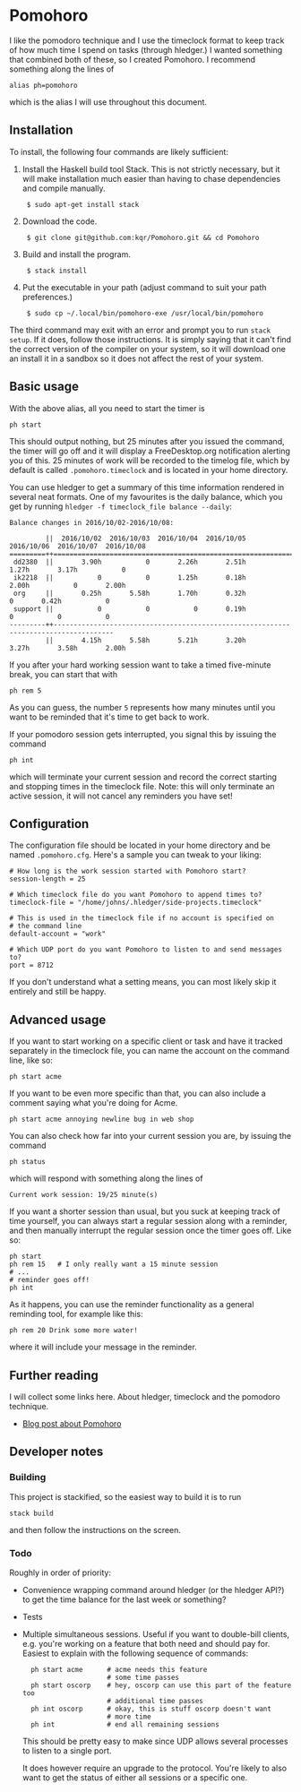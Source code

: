 # Pomohoro

I like the pomodoro technique and I use the timeclock format to keep track of
how much time I spend on tasks (through hledger.) I wanted something that
combined both of these, so I created Pomohoro. I recommend something along
the lines of

    alias ph=pomohoro

which is the alias I will use throughout this document.


## Installation

To install, the following four commands are likely sufficient:

1. Install the Haskell build tool Stack. This is not strictly necessary, but
    it will make installation much easier than having to chase dependencies
    and compile manually.

        $ sudo apt-get install stack

2. Download the code.

        $ git clone git@github.com:kqr/Pomohoro.git && cd Pomohoro

3. Build and install the program.

        $ stack install

4. Put the executable in your path (adjust command to suit your path preferences.)

        $ sudo cp ~/.local/bin/pomohoro-exe /usr/local/bin/pomohoro

The third command may exit with an error and prompt you to run `stack setup`. If
it does, follow those instructions. It is simply saying that it can't find the
correct version of the compiler on your system, so it will download one an
install it in a sandbox so it does not affect the rest of your system.


## Basic usage

With the above alias, all you need to start the timer is

    ph start

This should output nothing, but 25 minutes after you issued the command, the
timer will go off and it will display a FreeDesktop.org notification alerting
you of this. 25 minutes of work will be recorded to the timelog file, which by
default is called `.pomohoro.timeclock` and is located in your home directory.

You can use hledger to get a summary of this time information rendered in
several neat formats. One of my favourites is the daily balance, which you get
by running `hledger -f timeclock_file balance --daily`:

    Balance changes in 2016/10/02-2016/10/08:

             ||  2016/10/02  2016/10/03  2016/10/04  2016/10/05  2016/10/06  2016/10/07  2016/10/08
    =========++=====================================================================================
     dd2380  ||       3.90h           0       2.26h       2.51h       1.27h       3.17h           0
     ik2218  ||           0           0       1.25h       0.18h       2.00h           0       2.00h
     org     ||       0.25h       5.58h       1.70h       0.32h           0       0.42h           0
     support ||           0           0           0       0.19h           0           0           0
    ---------++-------------------------------------------------------------------------------------
             ||       4.15h       5.58h       5.21h       3.20h       3.27h       3.58h       2.00h

If you after your hard working session want to take a timed five-minute break,
you can start that with

    ph rem 5

As you can guess, the number `5` represents how many minutes until you want
to be reminded that it's time to get back to work.

If your pomodoro session gets interrupted, you signal this by issuing the
command

    ph int

which will terminate your current session and record the correct starting and
stopping times in the timeclock file. Note: this will only terminate an active
session, it will not cancel any reminders you have set!


## Configuration

The configuration file should be located in your home directory and be named
`.pomohoro.cfg`. Here's a sample you can tweak to your liking:

    # How long is the work session started with Pomohoro start?
    session-length = 25

    # Which timeclock file do you want Pomohoro to append times to?
    timeclock-file = "/home/johns/.hledger/side-projects.timeclock"

    # This is used in the timeclock file if no account is specified on
    # the command line
    default-account = "work"

    # Which UDP port do you want Pomohoro to listen to and send messages to?
    port = 8712

If you don't understand what a setting means, you can most likely skip it
entirely and still be happy.


## Advanced usage

If you want to start working on a specific client or task and have it tracked
separately in the timeclock file, you can name the account on the command line,
like so:

    ph start acme

If you want to be even more specific than that, you can also include a comment
saying what you're doing for Acme.

    ph start acme annoying newline bug in web shop

You can also check how far into your current session you are, by issuing the
command

    ph status

which will respond with something along the lines of

    Current work session: 19/25 minute(s)

If you want a shorter session than usual, but you suck at keeping track of time
yourself, you can always start a regular session along with a reminder, and
then manually interrupt the regular session once the timer goes off. Like so:

    ph start
    ph rem 15   # I only really want a 15 minute session
    # ...
    # reminder goes off!
    ph int

As it happens, you can use the reminder functionality as a general reminding
tool, for example like this:

    ph rem 20 Drink some more water!

where it will include your message in the reminder.


## Further reading

I will collect some links here. About hledger, timeclock and the pomodoro technique.

* [Blog post about Pomohoro](https://two-wrongs.com/pomohoro-combine-pomodoro-technique-hledger-timeclock-productivity)


## Developer notes

### Building

This project is stackified, so the easiest way to build it is to run

    stack build

and then follow the instructions on the screen.


### Todo

Roughly in order of priority:

* Convenience wrapping command around hledger (or the hledger API?) to get
    the time balance for the last week or something?

* Tests

* Multiple simultaneous sessions. Useful if you want to double-bill clients,
    e.g. you're working on a feature that both need and should pay for. Easiest
    to explain with the following sequence of commands:

        ph start acme      # acme needs this feature
                           # some time passes
        ph start oscorp    # hey, oscorp can use this part of the feature too
                           # additional time passes
        ph int oscorp      # okay, this is stuff oscorp doesn't want
                           # more time
        ph int             # end all remaining sessions

    This should be pretty easy to make since UDP allows several processes to
    listen to a single port.

    It does however require an upgrade to the protocol. You're likely to also
    want to get the status of either all sessions or a specific one.

